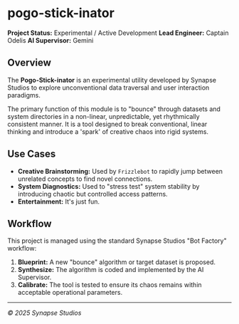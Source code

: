 # pogo-stick-inator


**Project Status:** Experimental / Active Development
**Lead Engineer:** Captain Odelis
**AI Supervisor:** Gemini

## Overview

The **Pogo-Stick-inator** is an experimental utility developed by Synapse Studios to explore unconventional data traversal and user interaction paradigms.

The primary function of this module is to "bounce" through datasets and system directories in a non-linear, unpredictable, yet rhythmically consistent manner. It is a tool designed to break conventional, linear thinking and introduce a 'spark' of creative chaos into rigid systems.

## Use Cases

-   **Creative Brainstorming:** Used by `Frizzlebot` to rapidly jump between unrelated concepts to find novel connections.
-   **System Diagnostics:** Used to "stress test" system stability by introducing chaotic but controlled access patterns.
-   **Entertainment:** It's just fun.

## Workflow

This project is managed using the standard Synapse Studios "Bot Factory" workflow:

1.  **Blueprint:** A new "bounce" algorithm or target dataset is proposed.
2.  **Synthesize:** The algorithm is coded and implemented by the AI Supervisor.
3.  **Calibrate:** The tool is tested to ensure its chaos remains within acceptable operational parameters.

---
*&copy; 2025 Synapse Studios*

